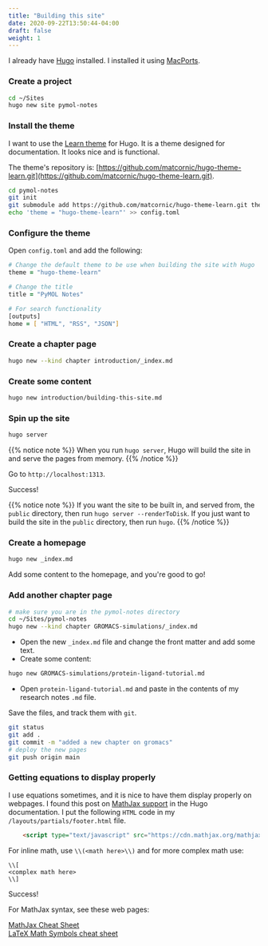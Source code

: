 ```yaml
---
title: "Building this site"
date: 2020-09-22T13:50:44-04:00
draft: false
weight: 1
---
```


I already have [Hugo](https://gohugo.io/) installed. I installed it using [MacPorts](https://www.macports.org/).

### Create a project

```zsh
cd ~/Sites
hugo new site pymol-notes
```

### Install the theme

I want to use the [Learn theme](https://themes.gohugo.io/theme/hugo-theme-learn/en/) for Hugo. It is a theme designed for documentation. It looks nice and is functional.

The theme's repository is: [https://github.com/matcornic/hugo-theme-learn.git](https://github.com/matcornic/hugo-theme-learn.git).

```zsh
cd pymol-notes
git init
git submodule add https://github.com/matcornic/hugo-theme-learn.git themes/hugo-theme-learn
echo 'theme = "hugo-theme-learn"' >> config.toml
```

### Configure the theme

Open `config.toml` and add the following:

```zsh
# Change the default theme to be use when building the site with Hugo
theme = "hugo-theme-learn"

# Change the title
title = "PyMOL Notes"

# For search functionality
[outputs]
home = [ "HTML", "RSS", "JSON"]
```

### Create a chapter page

```zsh
hugo new --kind chapter introduction/_index.md
```

### Create some content

```zsh
hugo new introduction/building-this-site.md
```

### Spin up the site

```zsh
hugo server
```

{{% notice note %}}
When you run `hugo server`, Hugo will build the site in and serve the pages from memory.
{{% /notice %}}

Go to `http://localhost:1313`.

Success!

{{% notice note %}}
If you want the site to be built in, and served from, the `public` directory, then run `hugo server --renderToDisk`. If you just want to build the site in the `public` directory, then run `hugo`.
{{% /notice %}}

### Create a homepage

```zsh
hugo new _index.md
```

Add some content to the homepage, and you're good to go!

### Add another chapter page

```zsh
# make sure you are in the pymol-notes directory
cd ~/Sites/pymol-notes
hugo new --kind chapter GROMACS-simulations/_index.md
```

- Open the new `_index.md` file and change the front matter and add some text.
- Create some content:

```zsh
hugo new GROMACS-simulations/protein-ligand-tutorial.md
```

- Open `protein-ligand-tutorial.md` and paste in the contents of my research notes `.md` file.

Save the files, and track them with `git`.

```zsh
git status
git add .
git commit -m "added a new chapter on gromacs"
# deploy the new pages
git push origin main
```

### Getting equations to display properly

I use equations sometimes, and it is nice to have them display properly on webpages. I found this post on [MathJax support](https://bwaycer.github.io/hugo_tutorial.hugo/tutorials/mathjax/) in the Hugo documentation. I put the following `HTML` code in my `/layouts/partials/footer.html` file.

```html
    <script type="text/javascript" src="https://cdn.mathjax.org/mathjax/latest/MathJax.js?config=TeX-AMS-MML_HTMLorMML"></script>
```

For inline math, use `\\(<math here>\\)` and for more complex math use:

````
\\[
<complex math here>
\\]
````

Success!

For MathJax syntax, see these web pages:

[MathJax Cheat Sheet](https://jojozhuang.github.io/tutorial/mathjax-cheat-sheet-for-mathematical-notation/)  
[LaTeX Math Symbols cheat sheet](https://kapeli.com/cheat_sheets/LaTeX_Math_Symbols.docset/Contents/Resources/Documents/index)

